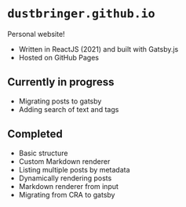 # `dustbringer.github.io`
Personal website!

- Written in ReactJS (2021) and built with Gatsby.js
- Hosted on GitHub Pages

## Currently in progress
- Migrating posts to gatsby
- Adding search of text and tags

## Completed
- Basic structure
- Custom Markdown renderer
- Listing multiple posts by metadata
- Dynamically rendering posts
- Markdown renderer from input
- Migrating from CRA to gatsby
